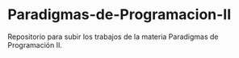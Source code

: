 # Paradigmas-de-Programacion-II
Repositorio para subir los trabajos de la materia Paradigmas de Programación II.
